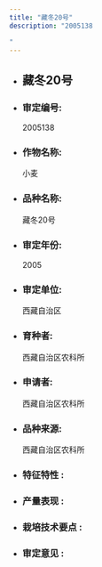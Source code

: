```yaml
---
title: "藏冬20号"
description: "2005138
"
---
```

* ## 藏冬20号
* ###  审定编号:  
   2005138


*  ### 作物名称:  
   小麦

*   ###  品种名称: 
    藏冬20号

*   ### 审定年份: 
    2005

*   ### 审定单位:  
    西藏自治区

*   ### 育种者:  
    西藏自治区农科所

*   ### 申请者:  
    西藏自治区农科所

*   ### 品种来源:  
    西藏自治区农科所

*   ### 特征特性 : 
    

*   ### 产量表现 : 
    

*   ### 栽培技术要点 : 
    

*   ### 审定意见 : 
    
